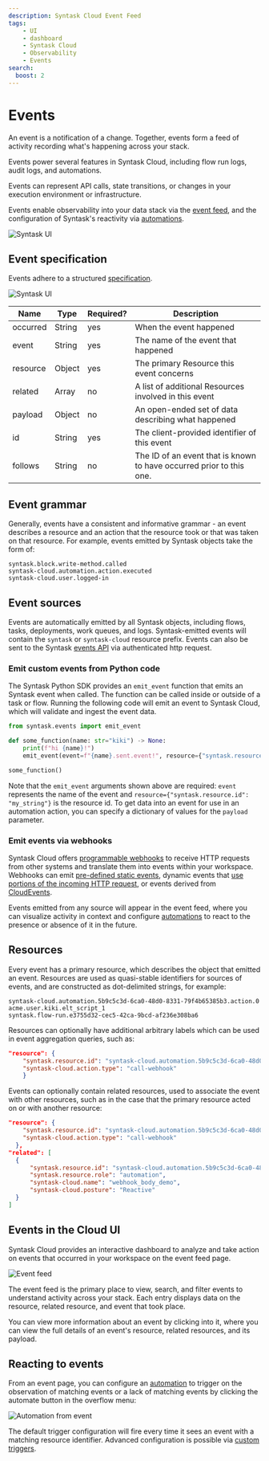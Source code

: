 ```yaml
---
description: Syntask Cloud Event Feed
tags:
    - UI
    - dashboard
    - Syntask Cloud
    - Observability
    - Events
search:
  boost: 2
---
```


# Events <span class="badge cloud"></span>

An event is a notification of a change. Together, events form a feed of activity recording what's happening across your stack.

Events power several features in Syntask Cloud, including flow run logs, audit logs, and automations.

Events can represent API calls, state transitions, or changes in your execution environment or infrastructure.

Events enable observability into your data stack via the [event feed](/ui/events/#event-feed), and the configuration of Syntask's reactivity via [automations](/concepts/automations/).

![Syntask UI](/img/ui/event-feed.png)

## Event specification

Events adhere to a structured [specification](https://app.syntask.cloud/api/docs#tag/Events).

![Syntask UI](/img/ui/event-spec.png)

| Name     | Type   | Required? | Description                                                          |
| -------- | ------ | --------- | -------------------------------------------------------------------- |
| occurred | String | yes       | When the event happened                                              |
| event    | String | yes       | The name of the event that happened                                  |
| resource | Object | yes       | The primary Resource this event concerns                             |
| related  | Array  | no        | A list of additional Resources involved in this event                |
| payload  | Object | no        | An open-ended set of data describing what happened                   |
| id       | String | yes       | The client-provided identifier of this event                         |
| follows  | String | no        | The ID of an event that is known to have occurred prior to this one. |

## Event grammar

Generally, events have a consistent and informative grammar - an event describes a resource and an action that the resource took or that was taken on that resource. For example, events emitted by Syntask objects take the form of:

```
syntask.block.write-method.called
syntask-cloud.automation.action.executed
syntask-cloud.user.logged-in
```

## Event sources

Events are automatically emitted by all Syntask objects, including flows, tasks, deployments, work queues, and logs. Syntask-emitted events will contain the `syntask` or `syntask-cloud` resource prefix. Events can also be sent to the Syntask [events API](https://app.syntask.cloud/api/docs#tag/Events) via authenticated http request.

### Emit custom events from Python code

The Syntask Python SDK provides an `emit_event` function that emits an Syntask event when called. The function can be called inside or outside of a task or flow. Running the following code will emit an event to Syntask Cloud, which will validate and ingest the event data.

```python
from syntask.events import emit_event

def some_function(name: str="kiki") -> None:
    print(f"hi {name}!")
    emit_event(event=f"{name}.sent.event!", resource={"syntask.resource.id": f"coder.{name}"})

some_function()
```

Note that the `emit_event` arguments shown above are required: `event` represents the name of the event and `resource={"syntask.resource.id": "my_string"}` is the resource id. 
To get data into an event for use in an automation action, you can specify a dictionary of values for the `payload` parameter. 

### Emit events via webhooks

Syntask Cloud offers [programmable webhooks](/guides/webhooks/) to receive HTTP requests from other systems and translate them into events within your workspace.  Webhooks can emit [pre-defined static events](/guides/webhooks/#static-webhook-events), dynamic events that [use portions of the incoming HTTP request](/guides/webhooks/#dynamic-webhook-events), or events derived from [CloudEvents](/guides/webhooks/#accepting-cloudevents).

Events emitted from any source will appear in the event feed, where you can visualize activity in context and configure [automations](/concepts/automations/) to react to the presence or absence of it in the future. 

## Resources

Every event has a primary resource, which describes the object that emitted an event. Resources are used as quasi-stable identifiers for sources of events, and are constructed as dot-delimited strings, for example:

```
syntask-cloud.automation.5b9c5c3d-6ca0-48d0-8331-79f4b65385b3.action.0
acme.user.kiki.elt_script_1
syntask.flow-run.e3755d32-cec5-42ca-9bcd-af236e308ba6
```

Resources can optionally have additional arbitrary labels which can be used in event aggregation queries, such as:

```json
"resource": {
    "syntask.resource.id": "syntask-cloud.automation.5b9c5c3d-6ca0-48d0-8331-79f4b65385b3",
    "syntask-cloud.action.type": "call-webhook"
    }
```

Events can optionally contain related resources, used to associate the event with other resources, such as in the case that the primary resource acted on or with another resource:

```json
"resource": {
    "syntask.resource.id": "syntask-cloud.automation.5b9c5c3d-6ca0-48d0-8331-79f4b65385b3.action.0",
    "syntask-cloud.action.type": "call-webhook"
  },
"related": [
  {
      "syntask.resource.id": "syntask-cloud.automation.5b9c5c3d-6ca0-48d0-8331-79f4b65385b3",
      "syntask.resource.role": "automation",
      "syntask-cloud.name": "webhook_body_demo",
      "syntask-cloud.posture": "Reactive"
  }
]
```

## Events in the Cloud UI

Syntask Cloud provides an interactive dashboard to analyze and take action on events that occurred in your workspace on the event feed page.

![Event feed](/img/ui/event-feed.png)

The event feed is the primary place to view, search, and filter events to understand activity across your stack. Each entry displays data on the resource, related resource, and event that took place.

You can view more information about an event by clicking into it, where you can view the full details of an event's resource, related resources, and its payload.

## Reacting to events

From an event page, you can configure an [automation](/concepts/automations) to trigger on the observation of matching events or a lack of matching events by clicking the automate button in the overflow menu:

![Automation from event](/img/ui/automation-from-event.png)

The default trigger configuration will fire every time it sees an event with a matching resource identifier. Advanced configuration is possible via [custom triggers](/cloud/automations/).
